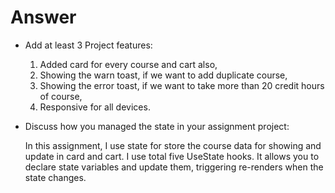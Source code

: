 # Answer


- Add at least 3 Project features:
  1. Added card for every course and cart also,
  2. Showing the warn toast, if we want to add duplicate course,
  3. Showing the error toast, if we want to take more than 20 credit hours of course,
  4. Responsive for all devices.

- Discuss how you managed the state in your assignment project:

  In this assignment, I use state for store the course data for showing and update in card and cart. I use total five UseState hooks. It allows you to declare state variables and update them, triggering re-renders when the state changes.